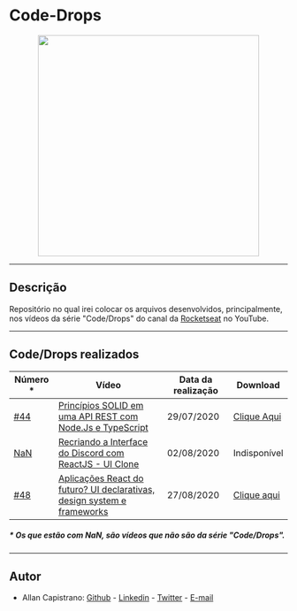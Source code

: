 # Code-Drops
<p align="center">
  <img src="https://lh3.googleusercontent.com/proxy/FmARKWtYo41v6rddZAc9L9mwKsTWPxiKymH1J_PhCuSJhX15LhLwv26TLjAlNc5A1Leo-SOXchJvECkZbNlyHVubBRyYrZZazgJci1YRiWIQGS83uw" width="400px">
</p>

------------
## Descrição ##
Repositório no qual irei colocar os arquivos desenvolvidos, principalmente, nos vídeos da série "Code/Drops" do canal da [Rocketseat](https://www.youtube.com/channel/UCSfwM5u0Kce6Cce8_S72olg) no YouTube.

------------

## Code/Drops realizados ##

Número * | Vídeo | Data da realização | Download
-------- | ----- | ------------------ | ---------
[#44](https://github.com/AllanCapistrano/Code-Drops/tree/master/%2344-Solid-ApiRest) | [Princípios SOLID em uma API REST com Node.Js e TypeScript](https://www.youtube.com/watch?v=vAV4Vy4jfkc) | 29/07/2020 | [Clique Aqui](https://github.com/AllanCapistrano/Code-Drops/releases/tag/1.0)
[NaN](https://github.com/AllanCapistrano/Code-Drops/tree/master/discord-interface) | [Recriando a Interface do Discord com ReactJS - UI Clone](https://www.youtube.com/watch?v=x4FdZd2-_uU) | 02/08/2020 | Indisponível
[#48](https://github.com/AllanCapistrano/Code-Drops/tree/master/%2348-NextJs-ChakraUI/skylabnext) | [Aplicações React do futuro? UI declarativas, design system e frameworks](https://www.youtube.com/watch?v=6TEo2AxW-oQ&list=WL&index=19) | 27/08/2020 | [Clique aqui](https://github.com/AllanCapistrano/Code-Drops/releases/tag/1.1)

##### * Os que estão com NaN, são vídeos que não são da série "Code/Drops". #####

------------

## Autor ##
- Allan Capistrano: [Github](https://github.com/AllanCapistrano) - [Linkedin](https://www.linkedin.com/in/allancapistrano/) - [Twitter](https://twitter.com/ArticZoldyck) - [E-mail](https://mail.google.com/mail/u/0/?view=cm&fs=1&tf=1&source=mailto&to=asantos@ecomp.uefs.br)
